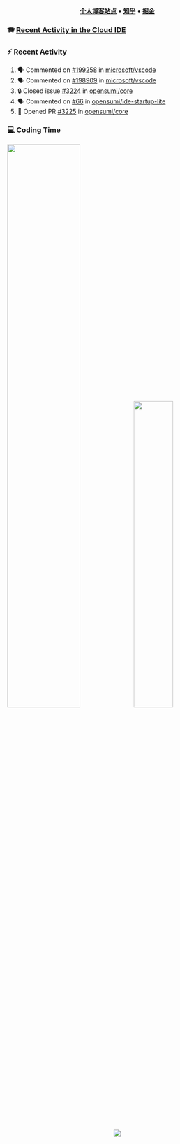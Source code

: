 <p align="center">
    <b><a href="https://yiliang.site">个人博客站点</a></b>
    •
    <b><a href="https://www.zhihu.com/people/Mrz2J">知乎</a></b>
    •
    <b><a href="https://juejin.im/user/2629687542813016">掘金</a></b>
</p>

### :accordion: [Recent Activity in the Cloud IDE](https://github.com/cloud-webide/.github)

### :zap: Recent Activity

<!--START_SECTION:activity-->

1. 🗣 Commented on [#199258](https://github.com/microsoft/vscode/pull/199258#issuecomment-1842099299) in [microsoft/vscode](https://github.com/microsoft/vscode)
2. 🗣 Commented on [#198909](https://github.com/microsoft/vscode/pull/198909#issuecomment-1839879458) in [microsoft/vscode](https://github.com/microsoft/vscode)
3. 🔒 Closed issue [#3224](https://github.com/opensumi/core/issues/3224) in [opensumi/core](https://github.com/opensumi/core)
4. 🗣 Commented on [#66](https://github.com/opensumi/ide-startup-lite/issues/66#issuecomment-1835296169) in [opensumi/ide-startup-lite](https://github.com/opensumi/ide-startup-lite)
5. 💪 Opened PR [#3225](https://github.com/opensumi/core/pull/3225) in [opensumi/core](https://github.com/opensumi/core)

<!--END_SECTION:activity-->

### 💻 Coding Time

<img align="" width="57.5%" src="https://github-readme-stats.vercel.app/api?username=yiliang114&hide_title=true&hide_border=true&show_icons=true&include_all_commits=true&line_height=21&theme=vue-dark&border_radius=0" /><img align="" width="42.4%" src="https://github-readme-stats.vercel.app/api/top-langs/?username=yiliang114&hide_title=true&hide_border=true&layout=compact&theme=vue-dark&border_radius=0" />

<div align="center">
    <img src="https://github-readme-streak-stats.herokuapp.com/?user=yiliang114" />
</div>
